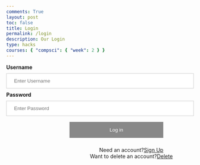 ```yaml
---
comments: True
layout: post
toc: false
title: Login
permalink: /login
description: Our Login
type: hacks
courses: { "compsci": { "week": 2 } }
---
```

<style>
#login {
    margin-top: 10px;
    padding-top: 0.75rem;
    padding-bottom: 0.75rem;
    padding-left: 1rem;
    padding-right: 1rem;
    text-align: center;
    width: 100%;
}

.login-container {
    border: 3px solid #888888;
    background-color: #f0f0f0; /* Light grey background */
}

input[type=text], input[type=password] {
    width: 100%;
    padding: 12px 20px;
    margin: 8px 0;
    display: inline-block;
    border: 1px solid #ccc; /* Medium grey border */
    box-sizing: border-box;
    background-color: #fff; /* White background */
}

button {
    background-color: #888888; /* Dark grey button */
    color: white;
    padding: 14px 20px;
    margin: 8px 0;
    border: none;
    cursor: pointer;
    width: 50%;
    margin-left: 170px;
}

button:hover {
    opacity: 0.8;
}

.imgcontainer {
    text-align: center;
    margin: 24px 0 12px 0;
}

img.avatar {
    width: 40%;
    border-radius: 50%;
}

.container {
    padding: 16px;
}

span.psw {
    display: flex;
    justify-items: center;
    text-align: center;
    margin-left: 250px;
    padding-top: 16px;
}

span.psw2 {
    display: flex;
    justify-items: center; /* Fixed typo here */
    text-align: center;
    margin-left: 225px;
}

@media screen and (max-width: 300px) {
    span.psw {
        display: block;
        float: none;
    }

    .cancelbtn {
        width: 100%;
    }
}

</style>
<form action="javascript:login_user()">
    <label for="uid"><b>Username</b></label>
    <input type="text" id="uid" placeholder="Enter Username" name="uid" required>
    <label for="password"><b>Password</b></label>
    <input type="password" id="password" placeholder="Enter Password" name="password" required>
    <button class='button'>Log in</button>
    <div>
    <span class="psw">Need an account? <a href="{{site.baseurl}}/signup"> Sign Up</a></span>
    <span class="psw2">Want to delete an account? <a href="{{site.baseurl}}/delete"> Delete</a></span>
    </div>
    <div>
    </div>
</form>
<script type="module">
    import { uri, options } from '{{site.baseurl}}/assets/js/api/config.js';
    function login_user(){
        const url = uri + '/api/users/authenticate';
        const body = {
            uid: document.getElementById("uid").value,
            password: document.getElementById("password").value,
        };
        const authOptions = {
            ...options, 
            method: 'POST', 
            cache: 'no-cache', 
            body: JSON.stringify(body)
        };
        fetch(url, authOptions)
        .then(response => {
            if (!response.ok) {
                const errorMsg = 'Login error: ' + response.status;
                console.log(errorMsg);
                return;
            }
            window.location.href = "{{site.baseurl}}/data/database";
        })
        .catch(err => {
            console.error(err);
        });
    }
    window.login_user = login_user;

</script>
